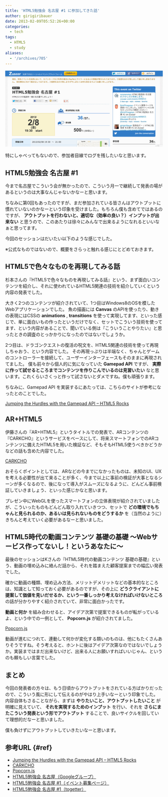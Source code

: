 ```yaml
---
title: 'HTML5勉強会 名古屋 #1 に参加してきた話'
author: girigiribauer
date: 2013-02-09T05:52:26+00:00
categories:
  - tech
tags:
  - HTML5
  - study
aliases:
  - '/archives/705'
---
```

![](resource01.jpg)

特にしゃべってもないので、参加者目線でログを残したいなと思います。



## HTML5勉強会 名古屋 #1

今まで名古屋でこういう会が無かったので、こういう月一で継続して発表の場があるというのは大事なんじゃないかなーと思います。

ちなみに第0回もあったのですが、まだ参加されている皆さんはアウトプットに慣れていないのかなーという印象を受けました。もちろん僕も含めてではあるのですが、 **アウトプットを行わないと、適切な（効率の良い？）インプットが出来ない** と思うので、このあたりは徐々にみんなで出来るようになれるといいなぁと思ってます。

今回のセッションはだいたい以下のような感じでした。

※公式なものではないので、概要をさらっと触れる感じにとどめておきます。

## HTML5で色々なものを再現してみる話

杉本さんの『HTML5で色々なものを再現してみる話』という、まず面白いコンテンツを紹介し、それに使われているHTML5関連の技術を紹介していくという内容の発表でした。

大きく2つのコンテンツが紹介されていて、1つ目はWindows8のOSを模したWebアプリケーションでした。 魚の描画には **Canvas** のAPIを使ったり、動きの表現にはCSSの **animations** ,  **transitions** を使って実現してます、といった感じで、単に面白いもの作ったというだけでなく、セットでこういう技術を使ってます、という内容があることで、聞いている側は『こういうことやりたい』と思ったときの調査のとっかかりになったのではないでしょうか。

2つ目は、ドラゴンクエストの復活の呪文を、HTML5関連の技術を使って再現しちゃおう、という内容でした。 その再現っぷりは半端なく、ちゃんとゲームのコントローラーを接続して、ユーザーインターフェースもそのままに再現されてました。 僕も前々から個人的に気になっていた **Gamepad API** ですが、 **実際に作って試せるところまでコンテンツを作りこんでいるのは見習いたい** なと思います。これくらいさくっと作って試さないとダメですね。僕も頑張ります。

ちなみに、Gamepad API を実装するにあたっては、こちらのサイトが参考になったとのことでした。

[Jumping the Hurdles with the Gamepad API &#8211; HTML5 Rocks][2]



## AR+HTML5

伊藤さんの『AR+HTML5』というタイトルでの発表で、ARコンテンツの『CARKCHO』というサービスをベースにして、将来スマートフォンでのARコンテンツに備えたHTML5を用いた検証など、そもそもHTML5使うべきかどうかなどの話も含めた内容でした。

[CARKCHO][3]

おそらくポイントとしては、ARなどの今までになかったものは、未知のUI、UXを考える必要性が出て来ることが多く、今まで以上に事前の検証が大事となるシーンが多くなるので、後になって導入がスムーズになるように、どんどん事前検証していきましょう、といった感じかなと思います。

プレゼン中にWebGLを使ったスマートフォンの立体表現が紹介されていましたが、こういったものもどんどん取り入れていきつつ、セットで **どの環境でもちゃんと見られるのか、あるいは見られないものをどうするか** を（当然のように）きちんと考えていく必要があるなーと思いました。



## HTML5時代の動画コンテンツ 基礎の基礎 ～Webサービス作ってないし！というあなたに～

最後のセッションはKさんの『HTML5時代の動画コンテンツ 基礎の基礎』という、動画の埋め込みに絡んだ話から、それを踏まえた顧客提案までの幅広い発表でした。

確かに動画の種類、埋め込み方法、メリットデメリットなどの基本的なところは、知識として知っておく必要があるのですが、その上に **どうクライアントに提案して価値を見いだせるか、という一番しっかり考えなければいけないところ** の話が分かりやすく紹介されていて、非常に面白かったです。

**動画と何か** を組み合わせると、アイデア次第で提案できるものが転がっているよ、という中での一例として、 **Popcorn.js** が紹介されてました。

[Popcorn.js][4]

動画が進むにつれて、連動して何かが変化する類いのものは、他にもたくさんありそうですね。そう考えると、ホントに後はアイデア次第なのではないでしょうか。実装まではまだ出来ないけど、出来る人にお願いすればいいじゃん、というのも頼もしい言葉でした。

## まとめ

今回の発表者の方々は、もう日頃からアウトプットをされている方ばかりだったので、こういう風に形にして伝えるのがやはり上手いなーという印象でした。 内容自体もさることながら、まずは **やりたいこと、アウトプットしたいこと** が明確に見えていて、 **それを実現するためのインプット** を行い、それを **さらにまたこういう発表という形でアウトプット** することで、良いサイクルを回していて理想的だなーと思いました。

僕も負けずにアウトプットしていきたいなーと思います。

## 参考URL {#ref}

- [Jumping the Hurdles with the Gamepad API &#8211; HTML5 Rocks][2]
- [CARKCHO][3]
- [Popcorn.js][4]
- [HTML5勉強会 名古屋（Googleグループ）][5]
- [HTML5勉強会 名古屋 #1（イベント募集ページ）][6]
- [HTML5勉強会 名古屋 #1（togetter）][7]

 [2]: http://www.html5rocks.com/en/tutorials/doodles/gamepad/
 [3]: https://app.carkcho.com/
 [4]: http://popcornjs.org/
 [5]: https://groups.google.com/forum/?hl=ja&fromgroups#!forum/html5nagoya
 [6]: http://www.zusaar.com/event/499053
 [7]: http://togetter.com/li/452564
